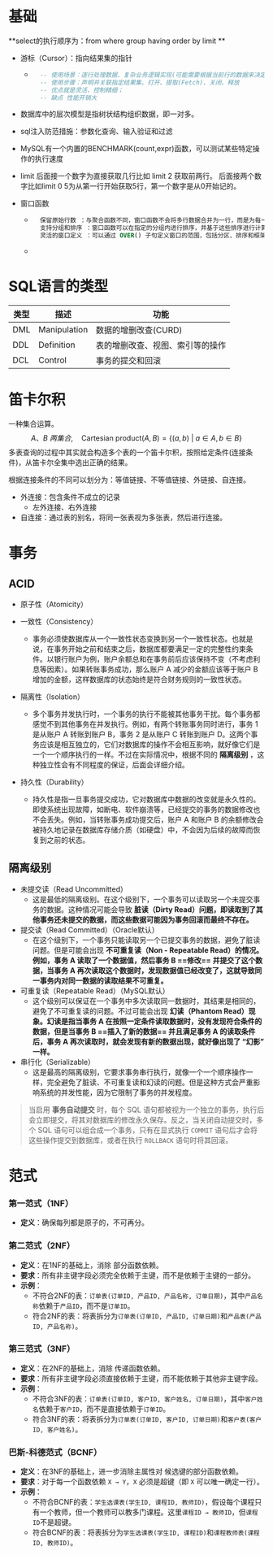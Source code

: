 # 基础

**select的执行顺序为：from where group having order by limit ** 

- 游标（Cursor）：指向结果集的指针

    - ```sql
        -- 使用场景：逐行处理数据、复杂业务逻辑实现(可能需要根据当前行的数据来决定下一行的处理方式)。
        -- 使用步骤：声明并关联指定结果集、打开、提取(Fetch)、关闭、释放
        -- 优点就是灵活、控制精细；
        -- 缺点 性能开销大
        ```

- 数据库中的层次模型是指树状结构组织数据，即一对多。
- sql注入防范措施：参数化查询、输入验证和过滤
- MySQL有一个内置的BENCHMARK(count,expr)函数，可以测试某些特定操作的执行速度
- limit 后面接一个数字为直接获取几行比如 limit 2 获取前两行。 后面接两个数字比如limit 0 5为从第一行开始获取5行，第一个数字是从0开始记的。
- 窗口函数

    - ```sql
        保留原始行数 ：与聚合函数不同，窗口函数不会将多行数据合并为一行，而是为每一行生成一个计算结果。
        支持分组和排序 ：窗口函数可以在指定的分组内进行排序，并基于这些排序进行计算。
        灵活的窗口定义 ：可以通过 OVER() 子句定义窗口的范围，包括分区、排序和框架（ROWS/RANGE）
        ```

    - 


#  SQL语言的类型

| 类型 | 描述         | 功能                             |
| ---- | ------------ | -------------------------------- |
| DML  | Manipulation | 数据的增删改查(CURD)             |
| DDL  | Definition   | 表的增删改查、视图、索引等的操作 |
| DCL  | Control      | 事务的提交和回滚                 |

# 笛卡尔积

一种集合运算。
$$
A、B\ 两集合,\quad \text{Cartesian product}(A,B)=\{(a,b)\ |\ a\in A, b\in B\}
$$
多表查询的过程中其实就会构造多个表的一个笛卡尔积，按照给定条件(连接条件)，从笛卡尔全集中选出正确的结果。

根据连接条件的不同可以划分为：等值链接、不等值链接、外链接、自连接。

- 外连接：包含条件不成立的记录
    - 左外连接、右外连接
- 自连接：通过表的别名，将同一张表视为多张表，然后进行连接。

# 事务

## ACID

- 原子性（Atomicity）

- 一致性（Consistency）

    - 事务必须使数据库从一个一致性状态变换到另一个一致性状态。也就是说，在事务开始之前和结束之后，数据库都要满足一定的完整性约束条件。以银行账户为例，账户余额总和在事务前后应该保持不变（不考虑利息等因素）。如果转账事务成功，那么账户 A 减少的金额应该等于账户 B 增加的金额，这样数据库的状态始终是符合财务规则的一致性状态。

- 隔离性（Isolation）

    - 多个事务并发执行时，一个事务的执行不能被其他事务干扰。每个事务都感觉不到其他事务在并发执行。例如，有两个转账事务同时进行，事务 1 是从账户 A 转账到账户 B，事务 2 是从账户 C 转账到账户 D。这两个事务应该是相互独立的，它们对数据库的操作不会相互影响，就好像它们是一个一个顺序执行的一样。不过在实际情况中，根据不同的 **隔离级别** ，这种独立性会有不同程度的保证，后面会详细介绍。

- 持久性（Durability）

    - 持久性是指一旦事务提交成功，它对数据库中数据的改变就是永久性的。即使系统出现故障，如断电、软件崩溃等，已经提交的事务的数据修改也不会丢失。例如，当转账事务成功提交后，账户 A 和账户 B 的余额修改会被持久地记录在数据库存储介质（如硬盘）中，不会因为后续的故障而恢复到之前的状态。

## 隔离级别

- 未提交读（Read Uncommitted）
    - 这是最低的隔离级别。在这个级别下，一个事务可以读取另一个未提交事务的数据。这种情况可能会导致 **脏读（Dirty Read）问题，即读取到了其他事务还未提交的数据，而这些数据可能因为事务回滚而最终不存在。** 
- 提交读（Read Committed）（Oracle默认）
    - 在这个级别下，一个事务只能读取另一个已提交事务的数据，避免了脏读问题。但是可能会出现 **不可重复读（Non - Repeatable Read）的情况。例如，事务 A 读取了一个数据值，然后事务 B ==修改== 并提交了这个数据，当事务 A 再次读取这个数据时，发现数据值已经改变了，这就导致同一事务内对同一数据的读取结果不可重复。** 
- 可重复读（Repeatable Read）（MySQL默认）
    - 这个级别可以保证在一个事务中多次读取同一数据时，其结果是相同的，避免了不可重复读的问题。不过可能会出现 **幻读（Phantom Read）现象。幻读是指当事务 A 在按照一定条件读取数据时，没有发现符合条件的数据，但是当事务 B ==插入了新的数据== 并且满足事务 A 的读取条件后，事务 A 再次读取时，就会发现有新的数据出现，就好像出现了 “幻影” 一样。** 
- 串行化（Serializable）
    - 这是最高的隔离级别，它要求事务串行执行，就像一个一个顺序操作一样，完全避免了脏读、不可重复读和幻读的问题。但是这种方式会严重影响系统的并发性能，因为它限制了事务的并发程度。

> 当启用 **事务自动提交** 时，每个 SQL 语句都被视为一个独立的事务，执行后会立即提交，将其对数据库的修改永久保存。反之，当关闭自动提交时，多个 SQL 语句可以组合成一个事务，只有在显式执行 `COMMIT` 语句后才会将这些操作提交到数据库，或者在执行 `ROLLBACK` 语句时将其回滚。

# 范式

### 第一范式（1NF）
   - **定义**：确保每列都是原子的，不可再分。

### 第二范式（2NF）
   - **定义**：在1NF的基础上，消除 部分函数依赖。
   - **要求**：所有非主键字段必须完全依赖于主键，而不是依赖于主键的一部分。
   - **示例**：
     - 不符合2NF的表：`订单表(订单ID, 产品ID, 产品名称, 订单日期)`，其中`产品名称`依赖于`产品ID`，而不是`订单ID`。
     - 符合2NF的表：将表拆分为`订单表(订单ID, 产品ID, 订单日期)`和`产品表(产品ID, 产品名称)`。

### 第三范式（3NF）
   - **定义**：在2NF的基础上，消除 传递函数依赖。
   - **要求**：所有非主键字段必须直接依赖于主键，而不能依赖于其他非主键字段。
   - **示例**：
     - 不符合3NF的表：`订单表(订单ID, 客户ID, 客户姓名, 订单日期)`，其中`客户姓名`依赖于`客户ID`，而不是直接依赖于`订单ID`。
     - 符合3NF的表：将表拆分为`订单表(订单ID, 客户ID, 订单日期)`和`客户表(客户ID, 客户姓名)`。

### 巴斯-科德范式（BCNF）
   - **定义**：在3NF的基础上，进一步消除主属性对 候选键的部分函数依赖。
   - **要求**：对于每一个函数依赖 `X → Y`，`X` 必须是超键（即 `X` 可以唯一确定一行）。
   - **示例**：
     - 不符合BCNF的表：`学生选课表(学生ID, 课程ID, 教师ID)`，假设每个课程只有一个教师，但一个教师可以教多门课程。这里`课程ID → 教师ID`，但`课程ID`不是超键。
     - 符合BCNF的表：将表拆分为`学生选课表(学生ID, 课程ID)`和`课程教师表(课程ID, 教师ID)`。

